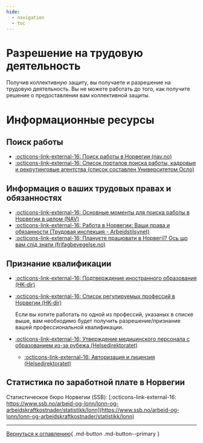 ```yaml
---
hide:
  - navigation
  - toc
---
```

# Разрешение на трудовую деятельность

Получив коллективную защиту, вы получаете и разрешение на трудовую деятельность. Вы не можете работать до того, как получите решение о предоставлении вам коллективной защиты.

# Информационные ресурсы
## Поиск работы
- [:octicons-link-external-16: Поиск работы в Норвегии (nav.no)](https://www.nav.no/ukraina/uk#shukati-robotu-v-norvegiyi) 
- [:octicons-link-external-16: Список порталов поиска работы, кадровые и рекрутинговые агентства (список составлен Университетом Осло)](https://www.uio.no/studier/karriere/finn-jobben/utlysninger/jobbportaler.html)

## Информация о ваших трудовых правах и обязанностях
- [:octicons-link-external-16: Основные моменты для поиска работы в Норвегии в целом (NAV)](https://arbeidsplassen.nav.no/uk/work-in-norway)
- [:octicons-link-external-16: Работа в Норвегии: Ваши права и обязанности (Трудовая инспекция - Arbeidstilsynet)](https://www.arbeidstilsynet.no/en/knowyourrights-UK/)
- [:octicons-link-external-16: Плануєте працювати в Норвегії? Ось що вам слід знати (frifagbevegelse.no)](https://frifagbevegelse.no/foreign-workers/for-ukrainians-13-things-you-should-know-about-working-in-norway-6.539.870725.5e6da28df3)

## Признание квалификации
- [:octicons-link-external-16: Подтверждение иностранного образования (HK-dir)](https://hkdir.no/en/foreign-education)

- [:octicons-link-external-16: Список регулируемых профессий в Норвегии (HK-dir)](https://hkdir.no/en/foreign-education/lists-and-databases/regulated-professions) 

    Если вы хотите работать по одной из профессий, указаных в списке выше, вам необходимо будет получить разрешение/признание вашей профессиональной квалификации.

- [:octicons-link-external-16: Утверждение медицинского персонала с образованием из-за рубежа (Helsedirektoratet)](https://www.helsedirektoratet.no/veiledere/ansettelse-av-helsepersonell/helsemyndighetenes-ansvar/godkjenning-av-helsepersonell-med-utdanning-fra-utlandet)
    - [:octicons-link-external-16: Авторизация и лицензия (Helsedirektoratet)](https://www.helsedirektoratet.no/tema/autorisasjon-og-spesialistutdanning/autorisasjon-og-lisens)

## Статистика по заработной плате в Норвегии
Статистическое бюро Норвегии (SSB): [:octicons-link-external-16: https://www.ssb.no/arbeid-og-lonn/lonn-og-arbeidskraftkostnader/statistikk/lonn](https://www.ssb.no/arbeid-og-lonn/lonn-og-arbeidskraftkostnader/statistikk/lonn)



---

[Вернуться к оглавлению](index.md){ .md-button .md-button--primary }
